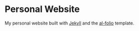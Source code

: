# Personal Website

My personal website built with [Jekyll](https://jekyllrb.com/) and the [al-folio](https://github.com/alshedivat/al-folio) template.

